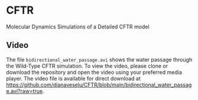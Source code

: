 # CFTR
Molecular Dynamics Simulations of a Detailed CFTR model
##  Video
The file `bidirectional_water_passage.avi` shows the water passage through the Wild-Type CFTR simulation. To view the video, please clone or download the repository and open the video using your preferred media player. 
The video file is available for direct download at https://github.com/dianaveselu/CFTR/blob/main/bidirectional_water_passage.avi?raw=true.
